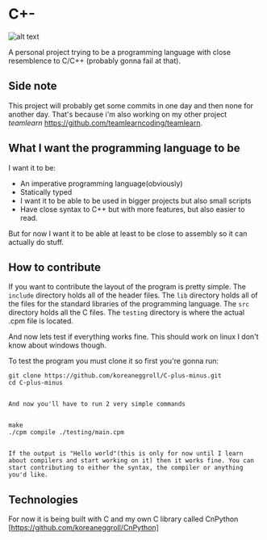 # C+-

  ![alt text](https://github.com/koreaneggroll/C-plus-minus/blob/main/logo.jpeg?raw=true)

A personal project trying to be a programming language with close resemblence to C/C++ (probably gonna fail at that).

## Side note
 This project will probably get some commits in one day and then none for another day. That's because i'm also working on my other project *teamlearn* https://github.com/teamlearncoding/teamlearn.

## What I want the programming language to  be
 I want it to be:

 * An imperative programming language(obviously)
 * Statically typed
 * I want it to be able to be used in bigger projects but also small scripts
 * Have close syntax to C++ but with more features, but also easier to read.


  But for now I want it to be able at least to be close to assembly so it can actually do stuff.


## How to contribute
 If you want to contribute the layout of the program is pretty simple.
 The `include` directory holds all of the header files.
 The `lib` directory holds all of the files for the standard libraries of the programming language.
 The `src` directory holds all the C files.
 The `testing` directory is where the actual .cpm file is located.

 And now lets test if everything works fine. This should work on linux I don't know about windows though.

 To test the program you must clone it so first you're gonna run:


    git clone https://github.com/koreaneggroll/C-plus-minus.git
    cd C-plus-minus


    And now you'll have to run 2 very simple commands


    make
    ./cpm compile ./testing/main.cpm


    If the output is "Hello world"(this is only for now until I learn about compilers and start working on it) then it works fine. You can start contributing to either the syntax, the compiler or anything you'd like.


## Technologies
 For now it is being built with C and my own C library called CnPython [https://github.com/koreaneggroll/CnPython]
